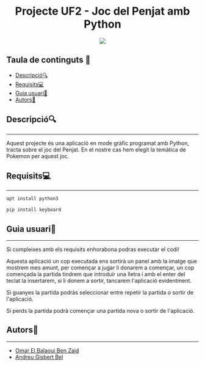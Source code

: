 <h1 align="center"> Projecte UF2 - Joc del Penjat amb Python </h1>

<p align="center">
  <img src="https://user-images.githubusercontent.com/91249151/226197310-98fb1069-80df-4af6-b36b-cff0eb986c94.png">
</p>

## Taula de continguts 📑
- [Descripció🔍](#descripció)
- [Requisits💻](#requisits)
- [Guia usuari📖](#guia-usuari)
- [Autors🧑‍](#autors)


## Descripció🔍
---
Aquest projecte és una aplicació en mode gràfic programat amb Python, tracta sobre el joc del Penjat. En el nostre cas hem elegit la temàtica de Pokemon per aquest joc. 


## Requisits💻
---

```bash
apt install python3
```
```bash
pip install keyboard
```

## Guia usuari📖
---

Si compleixes amb els requisits enhorabona podras executar el codi!

Aquesta aplicació un cop executada ens sortirà un panel amb la imatge que mostrem mes amunt, per començar a jugar li donarem a començar, un cop començada la partida tindrem que introduïr una lletra i amb el enter del teclat la insertarem, si li donem a sortir, tancarem l'aplicació evidentment.

Si guanyes la partida podràs seleccionar entre repetir la partida o sortir de l'aplicació.

Si perds la partida podrà començar una partida nova o sortir de l'aplicació.

## Autors🧑
---
- [Omar El Balaoui Ben Zaid](https://github.com/omarelbalaoui)
- [Andreu Gisbert Bel](https://github.com/agisbertb/)

